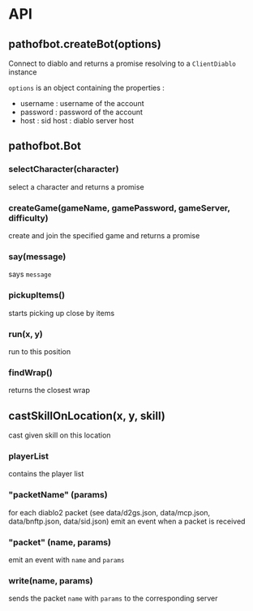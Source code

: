 # API

## pathofbot.createBot(options)

Connect to diablo and returns a promise resolving to a `ClientDiablo` instance

`options` is an object containing the properties :
 * username : username of the account
 * password : password of the account
 * host : sid host : diablo server host
 

## pathofbot.Bot

### selectCharacter(character)

select a character and returns a promise

### createGame(gameName, gamePassword, gameServer, difficulty)

create and join the specified game and returns a promise


### say(message)

says `message`

### pickupItems()

starts picking up close by items

### run(x, y)

run to this position

### findWrap()

returns the closest wrap

## castSkillOnLocation(x, y, skill)

cast given skill on this location

### playerList

contains the player list

### "packetName" (params)

for each diablo2 packet (see data/d2gs.json, data/mcp.json, data/bnftp.json, data/sid.json)
emit an event when a packet is received

### "packet" (name, params)

emit an event with `name` and `params`

### write(name, params)

sends the packet `name` with `params` to the corresponding server
